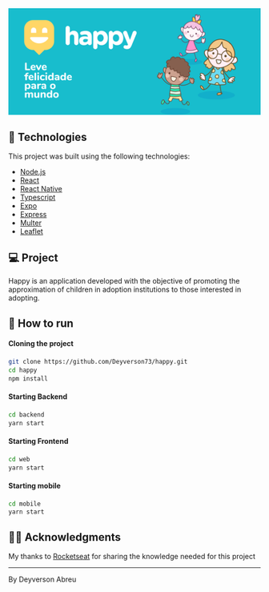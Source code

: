 <img alt="Happy" src="assets/happy.png" />

## :rocket: Technologies

This project was built using the following technologies:

- [Node.js](https://nodejs.org/en/)
- [React](https://reactjs.org)
- [React Native](https://facebook.github.io/react-native/)
- [Typescript](https://www.typescriptlang.org/)
- [Expo](https://expo.io/)
- [Express](https://expressjs.com/pt-br/)
- [Multer](https://www.npmjs.com/package/multer)
- [Leaflet](https://leafletjs.com/)

## 💻 Project

Happy is an application developed with the objective of promoting the approximation of children in adoption institutions to those interested in adopting.

## 🔖 How to run

#### Cloning the project
```sh
git clone https://github.com/Deyverson73/happy.git
cd happy
npm install
```
#### Starting Backend
```sh
cd backend
yarn start
```
#### Starting Frontend
```sh
cd web
yarn start
```
#### Starting mobile
```sh
cd mobile
yarn start
```

## 🙏🏼 Acknowledgments

My thanks to [Rocketseat](https://github.com/Rocketseat) for sharing the knowledge needed for this project

---

By Deyverson Abreu 
